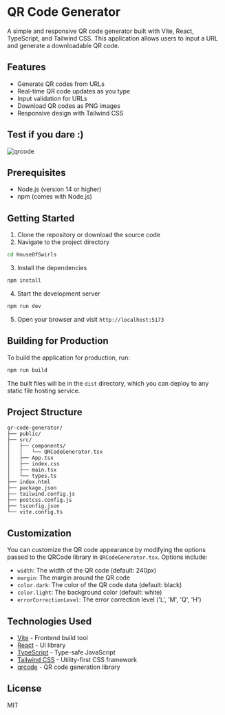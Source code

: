 # QR Code Generator

A simple and responsive QR code generator built with Vite, React, TypeScript, and Tailwind CSS. This application allows users to input a URL and generate a downloadable QR code.

## Features

- Generate QR codes from URLs
- Real-time QR code updates as you type
- Input validation for URLs
- Download QR codes as PNG images
- Responsive design with Tailwind CSS

## Test if you dare :)

![qrcode](https://github.com/user-attachments/assets/c981960e-d7f9-43fa-9806-92295243a3df)

## Prerequisites

- Node.js (version 14 or higher)
- npm (comes with Node.js)

## Getting Started

1. Clone the repository or download the source code
2. Navigate to the project directory

```bash
cd HouseOfSwirls
```

3. Install the dependencies

```bash
npm install
```

4. Start the development server

```bash
npm run dev
```

5. Open your browser and visit `http://localhost:5173`

## Building for Production

To build the application for production, run:

```bash
npm run build
```

The built files will be in the `dist` directory, which you can deploy to any static file hosting service.

## Project Structure

```
qr-code-generator/
├── public/
├── src/
│   ├── components/
│   │   └── QRCodeGenerator.tsx
│   ├── App.tsx
│   ├── index.css
│   ├── main.tsx
│   └── types.ts
├── index.html
├── package.json
├── tailwind.config.js
├── postcss.config.js
├── tsconfig.json
└── vite.config.ts
```

## Customization

You can customize the QR code appearance by modifying the options passed to the QRCode library in `QRCodeGenerator.tsx`. Options include:

- `width`: The width of the QR code (default: 240px)
- `margin`: The margin around the QR code
- `color.dark`: The color of the QR code data (default: black)
- `color.light`: The background color (default: white)
- `errorCorrectionLevel`: The error correction level ('L', 'M', 'Q', 'H')

## Technologies Used

- [Vite](https://vitejs.dev/) - Frontend build tool
- [React](https://reactjs.org/) - UI library
- [TypeScript](https://www.typescriptlang.org/) - Type-safe JavaScript
- [Tailwind CSS](https://tailwindcss.com/) - Utility-first CSS framework
- [qrcode](https://www.npmjs.com/package/qrcode) - QR code generation library

## License

MIT
